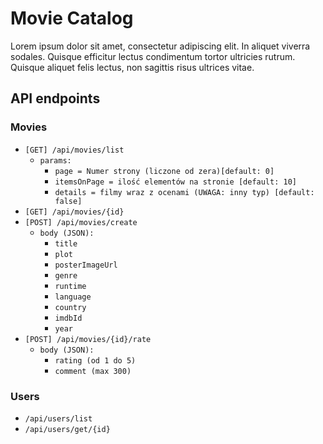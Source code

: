 # Movie Catalog
Lorem ipsum dolor sit amet, consectetur adipiscing elit. In aliquet viverra sodales. Quisque efficitur lectus condimentum tortor ultricies rutrum. Quisque aliquet felis lectus, non sagittis risus ultrices vitae.

## API endpoints
### Movies
* `[GET] /api/movies/list`
    * `params:`
        * `page = Numer strony (liczone od zera)[default: 0]`
        * `itemsOnPage = ilość elementów na stronie [default: 10] `
        * `details = filmy wraz z ocenami (UWAGA: inny typ) [default: false] `
* `[GET] /api/movies/{id}`
* `[POST] /api/movies/create`
    * `body (JSON):`
        * `title`
        * `plot`
        * `posterImageUrl`
        * `genre` 
        * `runtime` 
        * `language` 
        * `country` 
        * `imdbId` 
        * `year` 
* `[POST] /api/movies/{id}/rate`
    * `body (JSON):`
        * `rating (od 1 do 5)`
        * `comment (max 300)`

### Users
* `/api/users/list`
* `/api/users/get/{id}`

